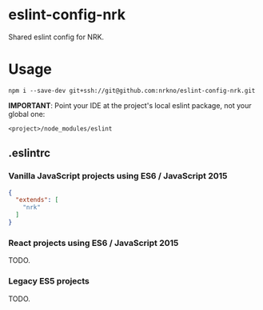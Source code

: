 # eslint-config-nrk
Shared eslint config for NRK.

# Usage
`npm i --save-dev git+ssh://git@github.com:nrkno/eslint-config-nrk.git`

<b>IMPORTANT</b>: Point your IDE at the project's local eslint package, not your global one:<br>

`<project>/node_modules/eslint`

## .eslintrc

### Vanilla JavaScript projects using ES6 / JavaScript 2015
```json
{
  "extends": [
    "nrk"
  ]
}
```

### React projects using ES6 / JavaScript 2015
TODO.

### Legacy ES5 projects
TODO.